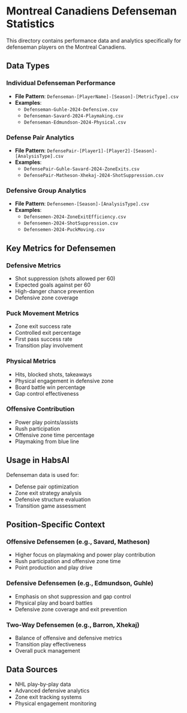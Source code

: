 # Montreal Canadiens Defenseman Statistics

This directory contains performance data and analytics specifically for defenseman players on the Montreal Canadiens.

## Data Types

### Individual Defenseman Performance
- **File Pattern**: `Defenseman-[PlayerName]-[Season]-[MetricType].csv`
- **Examples**:
  - `Defenseman-Guhle-2024-Defensive.csv`
  - `Defenseman-Savard-2024-Playmaking.csv`
  - `Defenseman-Edmundson-2024-Physical.csv`

### Defense Pair Analytics
- **File Pattern**: `DefensePair-[Player1]-[Player2]-[Season]-[AnalysisType].csv`
- **Examples**:
  - `DefensePair-Guhle-Savard-2024-ZoneExits.csv`
  - `DefensePair-Matheson-Xhekaj-2024-ShotSuppression.csv`

### Defensive Group Analytics
- **File Pattern**: `Defensemen-[Season]-[AnalysisType].csv`
- **Examples**:
  - `Defensemen-2024-ZoneExitEfficiency.csv`
  - `Defensemen-2024-ShotSuppression.csv`
  - `Defensemen-2024-PuckMoving.csv`

## Key Metrics for Defensemen

### Defensive Metrics
- Shot suppression (shots allowed per 60)
- Expected goals against per 60
- High-danger chance prevention
- Defensive zone coverage

### Puck Movement Metrics
- Zone exit success rate
- Controlled exit percentage
- First pass success rate
- Transition play involvement

### Physical Metrics
- Hits, blocked shots, takeaways
- Physical engagement in defensive zone
- Board battle win percentage
- Gap control effectiveness

### Offensive Contribution
- Power play points/assists
- Rush participation
- Offensive zone time percentage
- Playmaking from blue line

## Usage in HabsAI

Defenseman data is used for:
- Defense pair optimization
- Zone exit strategy analysis
- Defensive structure evaluation
- Transition game assessment

## Position-Specific Context

### Offensive Defensemen (e.g., Savard, Matheson)
- Higher focus on playmaking and power play contribution
- Rush participation and offensive zone time
- Point production and play drive

### Defensive Defensemen (e.g., Edmundson, Guhle)
- Emphasis on shot suppression and gap control
- Physical play and board battles
- Defensive zone coverage and exit prevention

### Two-Way Defensemen (e.g., Barron, Xhekaj)
- Balance of offensive and defensive metrics
- Transition play effectiveness
- Overall puck management

## Data Sources
- NHL play-by-play data
- Advanced defensive analytics
- Zone exit tracking systems
- Physical engagement monitoring
